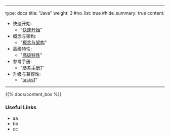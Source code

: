 
---
type: docs
title: "Java"
weight: 3
#no_list: true
#hide_summary: true
content:
  - 快速开始:
    - "[快速开始](quick-start/)"
  - 概念与架构:
    - "[概念与架构](concepts-and-architecture/)"
  - 高级特性:
    - "[高级特性](advanced-features-and-usage/)"
  - 参考手册:
    - "[参考手册1](reference-manual/)"
  - 升级与兼容性:
    - "[tasks1](upgrades-and-compatibility/)"
---

{{% docs/content_box %}}

### Useful Links
* aa
* bb
* cc

